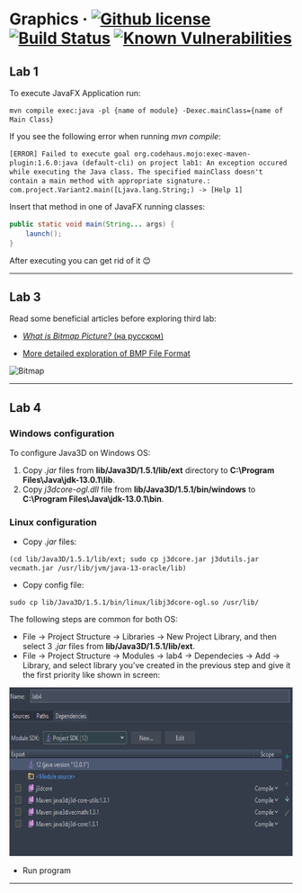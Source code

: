 # Graphics &middot; [![Github license](https://img.shields.io/badge/license-Apache%202.0-purple.svg)](https://opensource.org/licenses/Apache-2.0) [![Build Status](https://travis-ci.org/Blahodatny/Graphics.svg?branch=master)](https://travis-ci.org/Blahodatny/Graphics) [![Known Vulnerabilities](https://snyk.io/test/github/Blahodatny/Graphics/badge.svg?targetFile=pom.xml)](https://snyk.io/test/github/Blahodatny/Graphics?targetFile=pom.xml)

## Lab 1
To execute JavaFX Application run:
``````
mvn compile exec:java -pl {name of module} -Dexec.mainClass={name of Main Class}
``````

If you see the following error when running *mvn compile*:
```text
[ERROR] Failed to execute goal org.codehaus.mojo:exec-maven-plugin:1.6.0:java (default-cli) on project lab1: An exception occured while executing the Java class. The specified mainClass doesn't contain a main method with appropriate signature.: com.project.Variant2.main([Ljava.lang.String;) -> [Help 1]
```

Insert that method in one of JavaFX running classes:
```java
public static void main(String... args) {
    launch();
}
```
After executing you can get rid of it &#128522;
___

## Lab 3
Read some beneficial articles before exploring third lab:

* [*What is Bitmap Picture?* (на русском)](https://ru.wikipedia.org/wiki/BMP)

* [More detailed exploration of BMP File Format](https://en.wikipedia.org/wiki/BMP_file_format)

<img src="https://upload.wikimedia.org/wikipedia/commons/c/c4/BMPfileFormat.png" alt="Bitmap" height="500" width="320"></img>
___

## Lab 4
### Windows configuration
To configure Java3D on Windows OS:
1. Copy *.jar* files from **lib/Java3D/1.5.1/lib/ext** directory to **C:\Program Files\Java\jdk-13.0.1\lib**.
2. Copy *j3dcore-ogl.dll* file from **lib/Java3D/1.5.1/bin/windows** to **C:\Program Files\Java\jdk-13.0.1\bin**.
### Linux configuration
* Copy *.jar* files:
```jvm
(cd lib/Java3D/1.5.1/lib/ext; sudo cp j3dcore.jar j3dutils.jar vecmath.jar /usr/lib/jvm/java-13-oracle/lib)
```
* Copy config file:
```jvm
sudo cp lib/Java3D/1.5.1/bin/linux/libj3dcore-ogl.so /usr/lib/
```
The following steps are common for both OS:
* File -> Project Structure -> Libraries -> New Project Library, and then select 3 *.jar* files from **lib/Java3D/1.5.1/lib/ext**.
* File -> Project Structure -> Modules -> lab4 -> Dependecies -> Add -> 
Library, and select library you've created in the previous step and give it the first priority like shown in screen:

<img src="screen.jpg" alt="screen" height="300" width="600"></img>

* Run program
___
